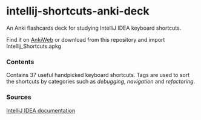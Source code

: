 # intellij-shortcuts-anki-deck
An Anki flashcards deck for studying IntelliJ IDEA keyboard shortcuts.

Find it on [AnkiWeb](https://ankiweb.net/shared/info/2107042192) or download from this repository and import Intellij_Shortcuts.apkg

### Contents
Contains 37 useful handpicked keyboard shortcuts. Tags are used to sort the shortcuts by categories such as *debugging*, *navigation* and *refactoring*.

### Sources
[IntelliJ IDEA documentation](https://www.jetbrains.com/help/idea/mastering-keyboard-shortcuts.html)
